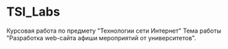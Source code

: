# TSI_Labs
Курсовая работа по предмету "Технологии сети Интернет"
Тема работы "Разработка web-сайта афиши мероприятий от университетов".
